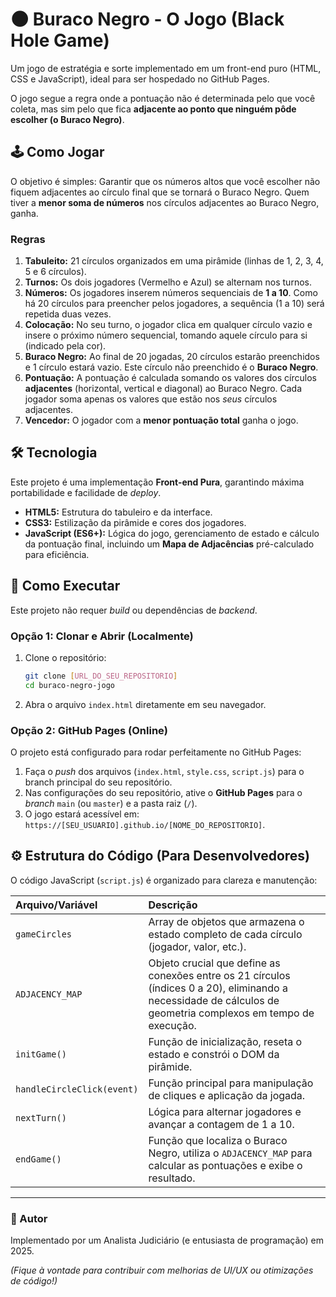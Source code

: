 # 🌑 Buraco Negro - O Jogo (Black Hole Game)

Um jogo de estratégia e sorte implementado em um front-end puro (HTML, CSS e JavaScript), ideal para ser hospedado no GitHub Pages.

O jogo segue a regra onde a pontuação não é determinada pelo que você coleta, mas sim pelo que fica **adjacente ao ponto que ninguém pôde escolher (o Buraco Negro)**.

## 🕹️ Como Jogar

O objetivo é simples: Garantir que os números altos que você escolher não fiquem adjacentes ao círculo final que se tornará o Buraco Negro. Quem tiver a **menor soma de números** nos círculos adjacentes ao Buraco Negro, ganha.

### Regras

1.  **Tabuleito:** 21 círculos organizados em uma pirâmide (linhas de 1, 2, 3, 4, 5 e 6 círculos).
2.  **Turnos:** Os dois jogadores (Vermelho e Azul) se alternam nos turnos.
3.  **Números:** Os jogadores inserem números sequenciais de **1 a 10**. Como há 20 círculos para preencher pelos jogadores, a sequência (1 a 10) será repetida duas vezes.
4.  **Colocação:** No seu turno, o jogador clica em qualquer círculo vazio e insere o próximo número sequencial, tomando aquele círculo para si (indicado pela cor).
5.  **Buraco Negro:** Ao final de 20 jogadas, 20 círculos estarão preenchidos e 1 círculo estará vazio. Este círculo não preenchido é o **Buraco Negro**.
6.  **Pontuação:** A pontuação é calculada somando os valores dos círculos **adjacentes** (horizontal, vertical e diagonal) ao Buraco Negro. Cada jogador soma apenas os valores que estão nos *seus* círculos adjacentes.
7.  **Vencedor:** O jogador com a **menor pontuação total** ganha o jogo.

## 🛠️ Tecnologia

Este projeto é uma implementação **Front-end Pura**, garantindo máxima portabilidade e facilidade de *deploy*.

* **HTML5:** Estrutura do tabuleiro e da interface.
* **CSS3:** Estilização da pirâmide e cores dos jogadores.
* **JavaScript (ES6+):** Lógica do jogo, gerenciamento de estado e cálculo da pontuação final, incluindo um **Mapa de Adjacências** pré-calculado para eficiência.

## 🚀 Como Executar

Este projeto não requer *build* ou dependências de *backend*.

### Opção 1: Clonar e Abrir (Localmente)

1.  Clone o repositório:
    ```bash
    git clone [URL_DO_SEU_REPOSITORIO]
    cd buraco-negro-jogo
    ```
2.  Abra o arquivo `index.html` diretamente em seu navegador.

### Opção 2: GitHub Pages (Online)

O projeto está configurado para rodar perfeitamente no GitHub Pages:

1.  Faça o *push* dos arquivos (`index.html`, `style.css`, `script.js`) para o branch principal do seu repositório.
2.  Nas configurações do seu repositório, ative o **GitHub Pages** para o *branch* `main` (ou `master`) e a pasta raiz (`/`).
3.  O jogo estará acessível em: `https://[SEU_USUARIO].github.io/[NOME_DO_REPOSITORIO]`.

## ⚙️ Estrutura do Código (Para Desenvolvedores)

O código JavaScript (`script.js`) é organizado para clareza e manutenção:

| Arquivo/Variável | Descrição |
| :--- | :--- |
| `gameCircles` | Array de objetos que armazena o estado completo de cada círculo (jogador, valor, etc.). |
| `ADJACENCY_MAP` | Objeto crucial que define as conexões entre os 21 círculos (índices 0 a 20), eliminando a necessidade de cálculos de geometria complexos em tempo de execução. |
| `initGame()` | Função de inicialização, reseta o estado e constrói o DOM da pirâmide. |
| `handleCircleClick(event)` | Função principal para manipulação de cliques e aplicação da jogada. |
| `nextTurn()` | Lógica para alternar jogadores e avançar a contagem de 1 a 10. |
| `endGame()` | Função que localiza o Buraco Negro, utiliza o `ADJACENCY_MAP` para calcular as pontuações e exibe o resultado. |

---

### 👤 Autor

Implementado por um Analista Judiciário (e entusiasta de programação) em 2025.

*(Fique à vontade para contribuir com melhorias de UI/UX ou otimizações de código!)*
